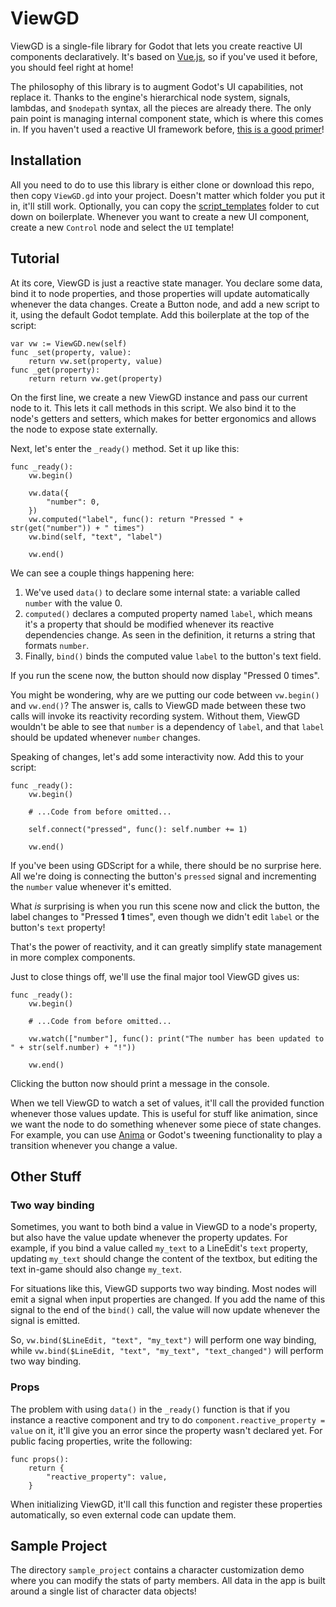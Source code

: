 # ViewGD
ViewGD is a single-file library for Godot that lets you create reactive UI components declaratively. It's based on [Vue.js](https://vuejs.org/), so if you've used it before, you should feel right at home!

The philosophy of this library is to augment Godot's UI capabilities, not replace it. Thanks to the engine's hierarchical node system, signals, lambdas, and `$nodepath` syntax, all the pieces are already there. The only pain point is managing internal component state, which is where this comes in. If you haven't used a reactive UI framework before, [this is a good primer](https://vuejs.org/guide/extras/reactivity-in-depth.html)!

## Installation
All you need to do to use this library is either clone or download this repo, then copy `ViewGD.gd` into your project. Doesn't matter which folder you put it in, it'll still work. Optionally, you can copy the [script_templates](https://docs.godotengine.org/en/stable/tutorials/scripting/creating_script_templates.html) folder to cut down on boilerplate. Whenever you want to create a new UI component, create a new `Control` node and select the `UI` template!

## Tutorial
At its core, ViewGD is just a reactive state manager. You declare some data, bind it to node properties, and those properties will update automatically whenever the data changes. Create a Button node, and add a new script to it, using the default Godot template. Add this boilerplate at the top of the script:

```GDScript
var vw := ViewGD.new(self)
func _set(property, value):
    return vw.set(property, value)
func _get(property):
    return return vw.get(property)
```
On the first line, we create a new ViewGD instance and pass our current node to it. This lets it call methods in this script. We also bind it to the node's getters and setters, which makes for better ergonomics and allows the node to expose state externally.

Next, let's enter the `_ready()` method. Set it up like this:

```GDScript
func _ready():
    vw.begin()

    vw.data({
        "number": 0,
    })
    vw.computed("label", func(): return "Pressed " + str(get("number")) + " times")
    vw.bind(self, "text", "label")

    vw.end()
```

We can see a couple things happening here:

 1. We've used `data()` to declare some internal state: a variable called `number` with the value 0.
 2. `computed()` declares a computed property named `label`, which means it's a property that should be modified whenever its reactive dependencies change. As seen in the definition, it returns a string that formats `number`.
 3. Finally, `bind()` binds the computed value `label` to the button's text field.
 
 If you run the scene now, the button should now display "Pressed 0 times".

You might be wondering, why are we putting our code between `vw.begin()` and `vw.end()`? The answer is, calls to ViewGD made between these two calls will invoke its reactivity recording system. Without them, ViewGD wouldn't be able to see that `number` is a dependency of `label`, and that `label` should be updated whenever `number` changes.

Speaking of changes, let's add some interactivity now. Add this to your script:

```GDScript
func _ready():
    vw.begin()

    # ...Code from before omitted...

    self.connect("pressed", func(): self.number += 1)

    vw.end()
```

If you've been using GDScript for a while, there should be no surprise here. All we're doing is connecting the button's `pressed` signal and incrementing the `number` value whenever it's emitted.

What *is* surprising is when you run this scene now and click the button, the label changes to "Pressed **1** times", even though we didn't edit `label` or the button's `text` property!

That's the power of reactivity, and it can greatly simplify state management in more complex components.

Just to close things off, we'll use the final major tool ViewGD gives us:

```GDScript
func _ready():
    vw.begin()

    # ...Code from before omitted...

    vw.watch(["number"], func(): print("The number has been updated to " + str(self.number) + "!"))

    vw.end()
```
Clicking the button now should print a message in the console.

When we tell ViewGD to watch a set of values, it'll call the provided function whenever those values update. This is useful for stuff like animation, since we want the node to do something whenever some piece of state changes. For example, you can use [Anima](https://anima.ceceppa.me/) or Godot's tweening functionality to play a transition whenever you change a value.

## Other Stuff
### Two way binding
Sometimes, you want to both bind a value in ViewGD to a node's property, but also have the value update whenever the property updates. For example, if you bind a value called `my_text` to a LineEdit's `text` property, updating `my_text` should change the content of the textbox, but editing the text in-game should also change `my_text`.

For situations like this, ViewGD supports two way binding. Most nodes will emit a signal when input properties are changed. If you add the name of this signal to the end of the `bind()` call, the value will now update whenever the signal is emitted.

So, `vw.bind($LineEdit, "text", "my_text")` will perform one way binding, while `vw.bind($LineEdit, "text", "my_text", "text_changed")` will perform two way binding.

### Props
The problem with using `data()` in the `_ready()` function is that if you instance a reactive component and try to do `component.reactive_property = value` on it, it'll give you an error since the property wasn't declared yet. For public facing properties, write the following:

```GDScript
func props():
    return {
        "reactive_property": value,
    }
```

When initializing ViewGD, it'll call this function and register these properties automatically, so even external code can update them.

## Sample Project

The directory `sample_project` contains a character customization demo where you can modify the stats of party members. All data in the app is built around a single list of character data objects!